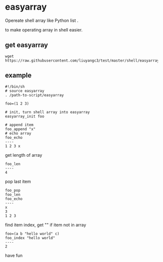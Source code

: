 # easyarray
Opereate shell array like Python list .

to make operating array in shell easier.

## get easyarray
```
wget https://raw.githubusercontent.com/liuyangc3/test/master/shell/easyarray
```
## example
```
#!/bin/sh
# source easyarray
. /path-to-script/easyarray

foo=(1 2 3)

# init, turn shell array into easyarray
easyarray_init foo 

# append item
foo_append "x"
# echo array
foo_echo
----
1 2 3 x
```
get length of array
```
foo_len
----
4
```
pop last item
```
foo_pop
foo_len
foo_echo
----
x
3
1 2 3
```
find item index, get "" if item not in array 
```
foo=(a b "hello world" c)
foo_index "hello world"
----
2
```
have fun
